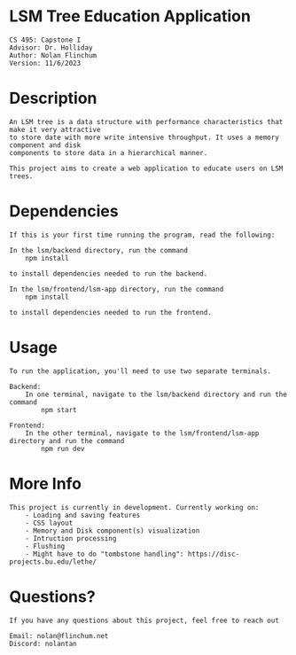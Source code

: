 # LSM Tree Education Application
    CS 495: Capstone I
    Advisor: Dr. Holliday
    Author: Nolan Flinchum
    Version: 11/6/2023

# Description
    An LSM tree is a data structure with performance characteristics that make it very attractive
    to store date with more write intensive throughput. It uses a memory component and disk
    components to store data in a hierarchical manner.

    This project aims to create a web application to educate users on LSM trees. 

# Dependencies
    If this is your first time running the program, read the following:

    In the lsm/backend directory, run the command
        npm install

    to install dependencies needed to run the backend.

    In the lsm/frontend/lsm-app directory, run the command
        npm install

    to install dependencies needed to run the frontend.

# Usage
    To run the application, you'll need to use two separate terminals.

    Backend:
        In one terminal, navigate to the lsm/backend directory and run the command
            npm start

    Frontend:
        In the other terminal, navigate to the lsm/frontend/lsm-app directory and run the command
            npm run dev

# More Info
    This project is currently in development. Currently working on:
        - Loading and saving features
        - CSS layout
        - Memory and Disk component(s) visualization
        - Intruction processing
        - Flushing
        - Might have to do "tombstone handling": https://disc-projects.bu.edu/lethe/

# Questions?
    If you have any questions about this project, feel free to reach out

    Email: nolan@flinchum.net
    Discord: nolantan